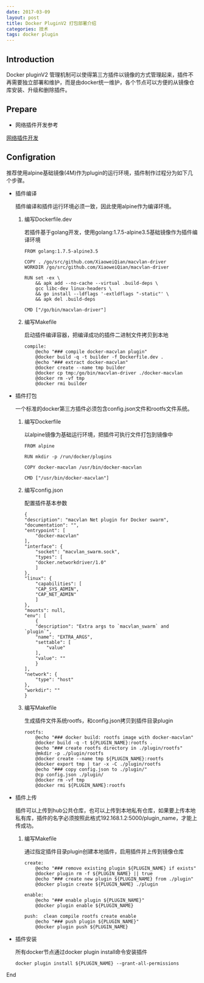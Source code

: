 ```yaml
---
date: 2017-03-09
layout: post
title: Docker PluginV2 打包部署介绍
categories: 技术
tags: docker plugin
---
```


## Introduction

Docker pluginV2 管理机制可以使得第三方插件以镜像的方式管理起来，插件不再需要独立部署和维护，而是由docker统一维护，各个节点可以方便的从镜像仓库安装、升级和删除插件。

## Prepare

* 网络插件开发参考

[网络插件开发](https://xiaoweiqian.github.io/note/docker-network-remote-driver/)

## Configration

推荐使用alpine基础镜像(4M)作为plugin的运行环境，插件制作过程分为如下几个步骤。

* 插件编译

    插件编译和插件运行环境必须一致，因此使用alpine作为编译环境。

    1. 编写Dockerfile.dev

        若插件基于golang开发，使用golang:1.7.5-alpine3.5基础镜像作为插件编译环境

        ```
        FROM golang:1.7.5-alpine3.5

        COPY . /go/src/github.com/XiaoweiQian/macvlan-driver
        WORKDIR /go/src/github.com/XiaoweiQian/macvlan-driver

        RUN set -ex \
            && apk add --no-cache --virtual .build-deps \
            gcc libc-dev linux-headers \
            && go install --ldflags '-extldflags "-static"' \
            && apk del .build-deps

        CMD ["/go/bin/macvlan-driver"]

        ```

    2. 编写Makefile

        启动插件编译容器，把编译成功的插件二进制文件拷贝到本地

        ```
        compile:
            @echo "### compile docker-macvlan plugin"
            @docker build -q -t builder -f Dockerfile.dev .
            @echo "### extract docker-macvlan"
            @docker create --name tmp builder
            @docker cp tmp:/go/bin/macvlan-driver ./docker-macvlan
            @docker rm -vf tmp
            @docker rmi builder
        ```

* 插件打包

    一个标准的docker第三方插件必须包含config.json文件和rootfs文件系统。

    1. 编写Dockerfile

        以alpine镜像为基础运行环境，把插件可执行文件打包到镜像中

        ```
        FROM alpine

        RUN mkdir -p /run/docker/plugins

        COPY docker-macvlan /usr/bin/docker-macvlan

        CMD ["/usr/bin/docker-macvlan"]
        ```

    2. 编写config.json

        配置插件基本参数

        ```
        {
        "description": "macvlan Net plugin for Docker swarm",
        "documentation": "",
        "entrypoint": [
            "docker-macvlan"
        ],
        "interface": {
            "socket": "macvlan_swarm.sock",
            "types": [
            "docker.networkdriver/1.0"
            ]
        },
        "linux": {
            "capabilities": [
            "CAP_SYS_ADMIN",
            "CAP_NET_ADMIN"
            ]
        },
        "mounts": null,
        "env": [
            {
            "description": "Extra args to `macvlan_swarm` and `plugin`",
            "name": "EXTRA_ARGS",
            "settable": [
                "value"
            ],
            "value": ""
            }
        ],
        "network": {
            "type": "host"
        },
        "workdir": ""
        }
        ```

    3. 编写Makefile

        生成插件文件系统rootfs，和config.json拷贝到插件目录plugin   

        ```
        rootfs:
            @echo "### docker build: rootfs image with docker-macvlan"
            @docker build -q -t ${PLUGIN_NAME}:rootfs .
            @echo "### create rootfs directory in ./plugin/rootfs"
            @mkdir -p ./plugin/rootfs
            @docker create --name tmp ${PLUGIN_NAME}:rootfs
            @docker export tmp | tar -x -C ./plugin/rootfs
            @echo "### copy config.json to ./plugin/"
            @cp config.json ./plugin/
            @docker rm -vf tmp
            @docker rmi ${PLUGIN_NAME}:rootfs 
        ```

* 插件上传

    插件可以上传到hub公共仓库，也可以上传到本地私有仓库，如果要上传本地私有库，插件的名字必须按照此格式192.168.1.2:5000/plugin_name，才能上传成功。

    1. 编写Makefile

        通过指定插件目录plugin创建本地插件，启用插件并上传到镜像仓库

        ```
        create:
            @echo "### remove existing plugin ${PLUGIN_NAME} if exists"
            @docker plugin rm -f ${PLUGIN_NAME} || true
            @echo "### create new plugin ${PLUGIN_NAME} from ./plugin"
            @docker plugin create ${PLUGIN_NAME} ./plugin

        enable:
            @echo "### enable plugin ${PLUGIN_NAME}"
            @docker plugin enable ${PLUGIN_NAME}

        push:  clean compile rootfs create enable
            @echo "### push plugin ${PLUGIN_NAME}"
            @docker plugin push ${PLUGIN_NAME}
        ```

* 插件安装

    所有docker节点通过docker plugin install命令安装插件

    ```
    docker plugin install ${PLUGIN_NAME} --grant-all-permissions
    ```

End
